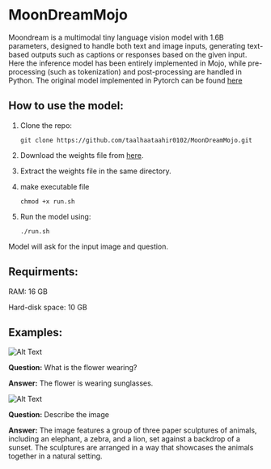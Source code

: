 # MoonDreamMojo
Moondream is a multimodal tiny language vision model with 1.6B parameters, designed to handle both text and image inputs, generating text-based outputs such as captions or responses based on the given input. Here the inference model has been entirely implemented in Mojo, while pre-processing (such as tokenization) and post-processing are handled in Python. The original model implemented in Pytorch can be found [here](https://github.com/vikhyat/moondream)
## How to use the model:
1. Clone the repo:

   ```git clone https://github.com/taalhaataahir0102/MoonDreamMojo.git```

2. Download the weights file from [here](https://drive.google.com/file/d/1Z2AJtBZuWO2gBgzJdaMOJ0aZeNiBnQQv/view?usp=sharing).

3. Extract the weights file in the same directory.

4. make executable file

   ```chmod +x run.sh```

5. Run the model using:

   ```./run.sh```

Model will ask for the input image and question. 
## Requirments:
RAM: 16 GB

Hard-disk space: 10 GB
## Examples:
![Alt Text](assets/flower.jpeg)

**Question:** What is the flower wearing?

**Answer:** The flower is wearing sunglasses.

![Alt Text](assets/example.jpeg)

**Question:** Describe the image

**Answer:** The image features a group of three paper sculptures of animals, including an elephant, a zebra, and a lion, set against a backdrop of a sunset. The sculptures are arranged in a way that showcases the animals together in a natural setting.
